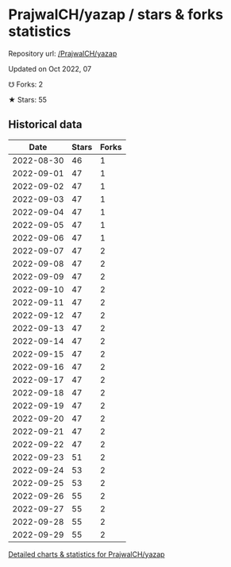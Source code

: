 # PrajwalCH/yazap / stars & forks statistics

Repository url: [/PrajwalCH/yazap](https://github.com/PrajwalCH/yazap)

Updated on Oct 2022, 07

☋ Forks: 2

★ Stars: 55

## Historical data
| Date | Stars | Forks |
|------|-------|-------|
| 2022-08-30 | 46 | 1 | 
| 2022-09-01 | 47 | 1 | 
| 2022-09-02 | 47 | 1 | 
| 2022-09-03 | 47 | 1 | 
| 2022-09-04 | 47 | 1 | 
| 2022-09-05 | 47 | 1 | 
| 2022-09-06 | 47 | 1 | 
| 2022-09-07 | 47 | 2 | 
| 2022-09-08 | 47 | 2 | 
| 2022-09-09 | 47 | 2 | 
| 2022-09-10 | 47 | 2 | 
| 2022-09-11 | 47 | 2 | 
| 2022-09-12 | 47 | 2 | 
| 2022-09-13 | 47 | 2 | 
| 2022-09-14 | 47 | 2 | 
| 2022-09-15 | 47 | 2 | 
| 2022-09-16 | 47 | 2 | 
| 2022-09-17 | 47 | 2 | 
| 2022-09-18 | 47 | 2 | 
| 2022-09-19 | 47 | 2 | 
| 2022-09-20 | 47 | 2 | 
| 2022-09-21 | 47 | 2 | 
| 2022-09-22 | 47 | 2 | 
| 2022-09-23 | 51 | 2 | 
| 2022-09-24 | 53 | 2 | 
| 2022-09-25 | 53 | 2 | 
| 2022-09-26 | 55 | 2 | 
| 2022-09-27 | 55 | 2 | 
| 2022-09-28 | 55 | 2 | 
| 2022-09-29 | 55 | 2 | 


[Detailed charts & statistics for PrajwalCH/yazap](https://reviewgithub.com/rep/PrajwalCH/yazap)
